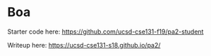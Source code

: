 # Boa
Starter code here:
https://github.com/ucsd-cse131-f19/pa2-student

Writeup here:
https://ucsd-cse131-s18.github.io/pa2/
